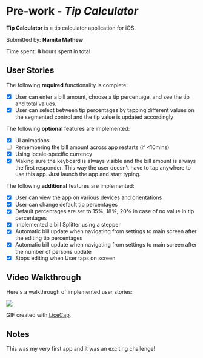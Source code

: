 # Pre-work - *Tip Calculator*

**Tip Calculator** is a tip calculator application for iOS.

Submitted by: **Namita Mathew**

Time spent: **8** hours spent in total

## User Stories

The following **required** functionality is complete:

* [x] User can enter a bill amount, choose a tip percentage, and see the tip and total values.
* [x] User can select between tip percentages by tapping different values on the segmented control and the tip value is updated accordingly

The following **optional** features are implemented:

* [x] UI animations
* [ ] Remembering the bill amount across app restarts (if <10mins)
* [x] Using locale-specific currency 
* [x] Making sure the keyboard is always visible and the bill amount is always the first responder. This way the user doesn't have to tap anywhere to use this app. Just launch the app and start typing.

The following **additional** features are implemented:

- [x] User can view the app on various devices and orientations
- [x] User can change default tip percentages
- [x] Default percentages are set to 15%, 18%, 20% in case of no value in tip percentages
- [x] Implemented a bill Splitter using a stepper
- [x] Automatic bill update when navigating from settings to main screen after the editing tip percentages
- [x] Automatic bill update when navigating from settings to main screen after the number of persons update
- [x] Stops editing when User taps on screen

## Video Walkthrough

Here's a walkthrough of implemented user stories:

![](https://i.imgur.com/UCr39oM.gif)


GIF created with [LiceCap](http://www.cockos.com/licecap/).

## Notes

This was my very first app and it was an exciting challenge!
